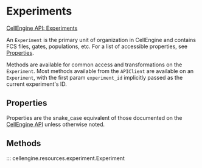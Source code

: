 # Experiments

[CellEngine API: Experiments](https://docs.cellengine.com/api/#experiments)

An `Experiment` is the primary unit of organization in CellEngine and contains
FCS files, gates, populations, etc. For a list of accessible properties, see
[Properties](#properties).

Methods are available for common access and transformations on the `Experiment`.
Most methods available from the `APIClient` are available on an `Experiment`,
with the first param `experiment_id` implicitly passed as the current
experiment's ID.

## Properties
Properties are the snake_case equivalent of those documented on the
[CellEngine API](https://docs.cellengine.com/api/#experiments) unless otherwise noted.

## Methods

::: cellengine.resources.experiment.Experiment
